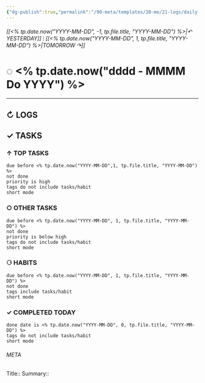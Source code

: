 ```yaml
---
{"dg-publish":true,"permalink":"/90-meta/templates/20-me/21-logs/daily-note/"}
---
```


###### [[<% tp.date.now("YYYY-MM-DD", -1, tp.file.title, "YYYY-MM-DD") %>\|↶ YESTERDAY]] ⁝ [[<% tp.date.now("YYYY-MM-DD", 1, tp.file.title, "YYYY-MM-DD") %>\|TOMORROW ↷]]
# ◌ <% tp.date.now("dddd - MMMM Do YYYY") %>
---
##  ↻ LOGS

## ✓ TASKS

###  ↑ TOP TASKS
```tasks
due before <% tp.date.now("YYYY-MM-DD",1, tp.file.title, "YYYY-MM-DD") %>
not done
priority is high
tags do not include tasks/habit
short mode
```

### ○ OTHER TASKS
```tasks
due before <% tp.date.now("YYYY-MM-DD", 1, tp.file.title, "YYYY-MM-DD") %>
not done
priority is below high
tags do not include tasks/habit
short mode
```

### ⚆ HABITS
```tasks
due before <% tp.date.now("YYYY-MM-DD", 1, tp.file.title, "YYYY-MM-DD") %>
not done
tags include tasks/habit
short mode
```

### ✓ COMPLETED TODAY
```tasks
done date is <% tp.date.now("YYYY-MM-DD", 0, tp.file.title, "YYYY-MM-DD") %>
tags do not include tasks/habit
short mode
```





###### META
Title:: 
Summary:: 


